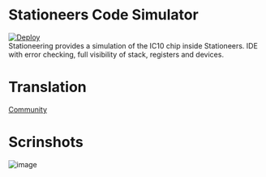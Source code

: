 # Stationeers Code Simulator
[![Deploy](https://github.com/Stationeers-ic/stationeers-code-simulator/actions/workflows/main.yml/badge.svg)](https://github.com/Stationeers-ic/stationeers-code-simulator/actions/workflows/main.yml)  
Stationeering provides a simulation of the IC10 chip inside Stationeers. IDE with error checking, full visibility of stack, registers and devices.

# Translation

[Community](https://poeditor.com/join/project/l1KfxxdM8d)


# Scrinshots

![image](https://github.com/Stationeers-ic/stationeers-code-simulator/assets/41589091/66e3b382-2fb4-44f1-9e5c-99c3c3ef0970)
